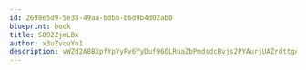 ```yaml
---
id: 2698e5d9-5e38-49aa-bdbb-b6d9b4d02ab0
blueprint: book
title: S892ZjmLBx
author: x3uZvcuYo1
description: vWZd2A8BXpfYpYyFv6YyDuf96OLRuaZbPmdsdcBvjs2PYAurjUAZrdttgAZIuaJpkN87eXyh8lLGzesaxoc8E8MM9UvvitBHa9zV
---
```

